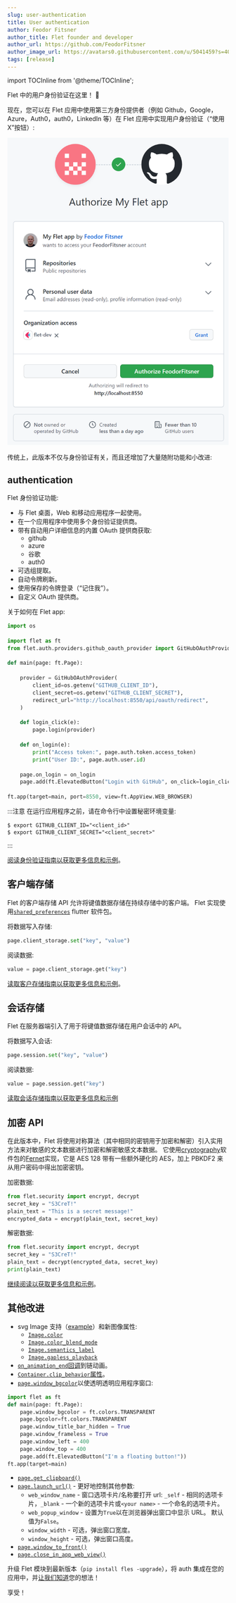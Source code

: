 ```yaml
---
slug: user-authentication
title: User authentication
author: Feodor Fitsner
author_title: Flet founder and developer
author_url: https://github.com/FeodorFitsner
author_image_url: https://avatars0.githubusercontent.com/u/5041459?s=400&v=4
tags: [release]
---
```


import TOCInline from '@theme/TOCInline';

Flet 中的用户身份验证在这里！ 🎉

现在，您可以在 Flet 应用中使用第三方身份提供者（例如 Github，Google，Azure，Auth0，auth0，LinkedIn 等）在 Flet 应用中实现用户身份验证（“使用 X”按钮）:

<img src="/img/docs/getting-started/authentication/github-oauth-authorize.png" className="screenshot-40" />

传统上，此版本不仅与身份验证有关，而且还增加了大量随附功能和小改进:

<tocinline toc = {toc} maxheadinglevel = {2} />

## authentication

Flet 身份验证功能:

- 与 Flet 桌面，Web 和移动应用程序一起使用。
- 在一个应用程序中使用多个身份验证提供商。
- 带有自动用户详细信息的内置 OAuth 提供商获取:
  - github
  - azure
  - 谷歌
  - auth0
- 可选组提取。
- 自动令牌刷新。
- 使用保存的令牌登录（“记住我”）。
- 自定义 OAuth 提供商。

关于如何在 Flet app:

```python
import os

import flet as ft
from flet.auth.providers.github_oauth_provider import GitHubOAuthProvider

def main(page: ft.Page):

    provider = GitHubOAuthProvider(
        client_id=os.getenv("GITHUB_CLIENT_ID"),
        client_secret=os.getenv("GITHUB_CLIENT_SECRET"),
        redirect_url="http://localhost:8550/api/oauth/redirect",
    )

    def login_click(e):
        page.login(provider)

    def on_login(e):
        print("Access token:", page.auth.token.access_token)
        print("User ID:", page.auth.user.id)

    page.on_login = on_login
    page.add(ft.ElevatedButton("Login with GitHub", on_click=login_click))

ft.app(target=main, port=8550, view=ft.AppView.WEB_BROWSER)
```

:::注意
在运行应用程序之前，请在命令行中设置秘密环境变量:

```
$ export GITHUB_CLIENT_ID="<client_id>"
$ export GITHUB_CLIENT_SECRET="<client_secret>"
```

:::

[阅读身份验证指南以获取更多信息和示例](/docs/guides/python/authentication)。

## 客户端存储

Flet 的客户端存储 API 允许将键值数据存储在持续存储中的客户端。 Flet 实现使用[`shared_preferences`](https://pub.dev/packages/shared_preferences) flutter 软件包。

将数据写入存储:

```python
page.client_storage.set("key", "value")
```

阅读数据:

```python
value = page.client_storage.get("key")
```

[读取客户存储指南以获取更多信息和示例](/docs/guides/python/client-storage)。

## 会话存储

Flet 在服务器端引入了用于将键值数据存储在用户会话中的 API。

将数据写入会话:

```python
page.session.set("key", "value")
```

阅读数据:

```python
value = page.session.get("key")
```

[读取会话存储指南以获取更多信息和示例](/docs/guides/python/session-storage)

## 加密 API

在此版本中，Flet 将使用对称算法（其中相同的密钥用于加密和解密）引入实用方法来对敏感的文本数据进行加密和解密敏感文本数据。 它使用[cryptography](https://pypi.org/project/cryptography/)软件包的[Fernet](https://github.com/fernet/spec/blob/master/Spec.md)实现，它是 AES 128 带有一些额外硬化的 AES，加上 PBKDF2 来从用户密码中得出加密密钥。

加密数据:

```python
from flet.security import encrypt, decrypt
secret_key = "S3CreT!"
plain_text = "This is a secret message!"
encrypted_data = encrypt(plain_text, secret_key)
```

解密数据:

```python
from flet.security import encrypt, decrypt
secret_key = "S3CreT!"
plain_text = decrypt(encrypted_data, secret_key)
print(plain_text)
```

[继续阅读以获取更多信息和示例](/docs/guides/python/encrypting-sensitive-data)。

## 其他改进

- svg Image 支持（[example](https://github.com/flet-dev/examples/blob/main/python/controls/image/svg-image.py)）和新图像属性:
  - [`Image.color`](/docs/controls/image#color)
  - [`Image.color_blend_mode`](/docs/controls/image#color_blend_mode)
  - [`Image.semantics_label`](/docs/controls/image#semantics_label)
  - [`Image.gapless_playback`](/docs/controls/image#gapless_playback)
- [`on_animation_end`回调](/docs/guides/python/animations#animation-end-callback)到链动画。
- [`Container.clip_behavior`属性](/docs/controls/container#clip_behavior)。
- [`page.window_bgcolor`](/docs/controls/page#window_bgcolor)以使透明透明应用程序窗口:

```python
import flet as ft
def main(page: ft.Page):
    page.window_bgcolor = ft.colors.TRANSPARENT
    page.bgcolor=ft.colors.TRANSPARENT
    page.window_title_bar_hidden = True
    page.window_frameless = True
    page.window_left = 400
    page.window_top = 400
    page.add(ft.ElevatedButton("I'm a floating button!"))
ft.app(target=main)
```

- [`page.get_clipboard()`](/docs/controls/page#get_clipboard)
- [`page.launch_url()`](/docs/controls/page#launch_urlurl) - 更好地控制其他参数:
  - `web_window_name` - 窗口选项卡片/名称要打开 url: `_self` - 相同的选项卡片，`_blank` - 一个新的选项卡片或`<your name>` - 一个命名的选项卡片。
  - `web_popup_window` - 设置为`True`以在浏览器弹出窗口中显示 URL。 默认值为`False`。
  - `window_width` - 可选，弹出窗口宽度。
  - `window_height` - 可选，弹出窗口高度。
- [`page.window_to_front()`](/docs/controls/page#window_to_front)
- [`page.close_in_app_web_view()`](/docs/controls/page#close_in_app_web_view)

升级 Flet 模块到最新版本（`pip install fles -upgrade`），将 auth 集成在您的应用中，并[让我们知道](https://discord.gg/dzWXP8SHG8)您的想法！

享受！
